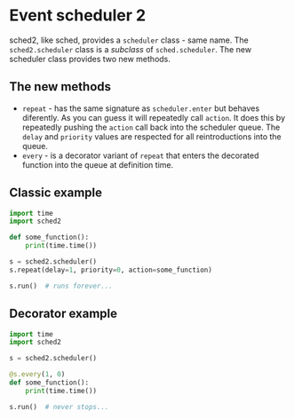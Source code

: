 # Event scheduler 2

sched2, like sched, provides a `scheduler` class - same name.
The `sched2.scheduler` class is a *subclass* of `sched.scheduler`.
The new scheduler class provides two new methods.


## The new methods
- `repeat` - has the same signature as `scheduler.enter` but behaves diferently. As you can guess it will repeatedly call `action`. It does this by repeatedly pushing the `action` call back into the scheduler queue. The `delay` and `priority` values are respected for all reintroductions into the queue.
- `every` -  is a decorator variant of `repeat` that enters the decorated function into the queue at definition time.


## Classic example
```python
import time
import sched2

def some_function():
    print(time.time())

s = sched2.scheduler()
s.repeat(delay=1, priority=0, action=some_function)

s.run()  # runs forever...
```


## Decorator example
```python
import time
import sched2

s = sched2.scheduler()

@s.every(1, 0)
def some_function():
    print(time.time())

s.run()  # never stops...
```
